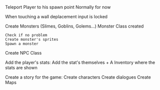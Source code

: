 Teleport Player to his spawn point
	Normally for now

When touching a wall deplacement input is locked

Create Monsters (Slimes, Goblins, Golems...)
	Monster Class created

	Check if no problem
	Create monster's sprites
	Spawn a monster

Create NPC Class


Add the player's stats:
	Add the stat's themselves 
	+ A Inventory where the stats are shown


Create a story for the game:
	Create characters
	Create dialogues
	Create Maps